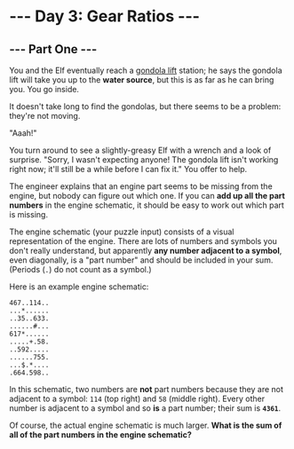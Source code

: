 # --- Day 3: Gear Ratios ---

## --- Part One ---

You and the Elf eventually reach a [gondola lift](https://en.wikipedia.org/wiki/Gondola_lift) station; he says the
gondola lift will take you up to the **water source**, but this is as far as he can bring you. You go inside.

It doesn't take long to find the gondolas, but there seems to be a problem: they're not moving.

"Aaah!"

You turn around to see a slightly-greasy Elf with a wrench and a look of surprise. "Sorry, I wasn't expecting anyone!
The gondola lift isn't working right now; it'll still be a while before I can fix it." You offer to help.

The engineer explains that an engine part seems to be missing from the engine, but nobody can figure out which one. If
you can **add up all the part numbers** in the engine schematic, it should be easy to work out which part is missing.

The engine schematic (your puzzle input) consists of a visual representation of the engine. There are lots of numbers
and symbols you don't really understand, but apparently **any number adjacent to a symbol**, even diagonally, is a "part
number" and should be included in your sum. (Periods (`.`) do not count as a symbol.)

Here is an example engine schematic:

``` text
467..114..
...*......
..35..633.
......#...
617*......
.....+.58.
..592.....
......755.
...$.*....
.664.598..
```

In this schematic, two numbers are **not** part numbers because they are not adjacent to a symbol: `114` (top right)
and `58` (middle right). Every other number is adjacent to a symbol and so **is** a part number;
their sum is **`4361`**.

Of course, the actual engine schematic is much larger. **What is the sum of all of the part numbers in the engine
schematic?**